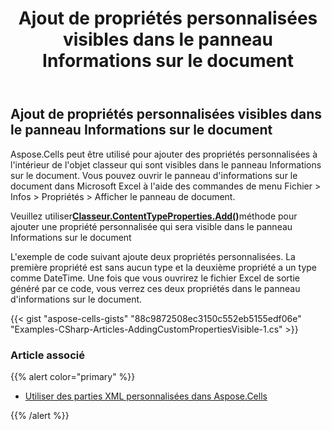 ﻿---
title: Ajout de propriétés personnalisées visibles dans le panneau Informations sur le document
type: docs
weight: 300
url: /fr/net/adding-custom-properties-visible-inside-document-information-panel/
---
## **Ajout de propriétés personnalisées visibles dans le panneau Informations sur le document**

Aspose.Cells peut être utilisé pour ajouter des propriétés personnalisées à l'intérieur de l'objet classeur qui sont visibles dans le panneau Informations sur le document. Vous pouvez ouvrir le panneau d'informations sur le document dans Microsoft Excel à l'aide des commandes de menu Fichier > Infos > Propriétés > Afficher le panneau de document.

 Veuillez utiliser[**Classeur.ContentTypeProperties.Add()**](https://reference.aspose.com/cells/net/aspose.cells.properties/contenttypepropertycollection/methods/add/index)méthode pour ajouter une propriété personnalisée qui sera visible dans le panneau Informations sur le document

L'exemple de code suivant ajoute deux propriétés personnalisées. La première propriété est sans aucun type et la deuxième propriété a un type comme DateTime. Une fois que vous ouvrirez le fichier Excel de sortie généré par ce code, vous verrez ces deux propriétés dans le panneau d'informations sur le document.

{{< gist "aspose-cells-gists" "88c9872508ec3150c552eb5155edf06e" "Examples-CSharp-Articles-AddingCustomPropertiesVisible-1.cs" >}}

### **Article associé**

{{% alert color="primary" %}}

- [Utiliser des parties XML personnalisées dans Aspose.Cells](/cells/fr/net/use-custom-xml-parts-in-aspose-cells/)

{{% /alert %}}
